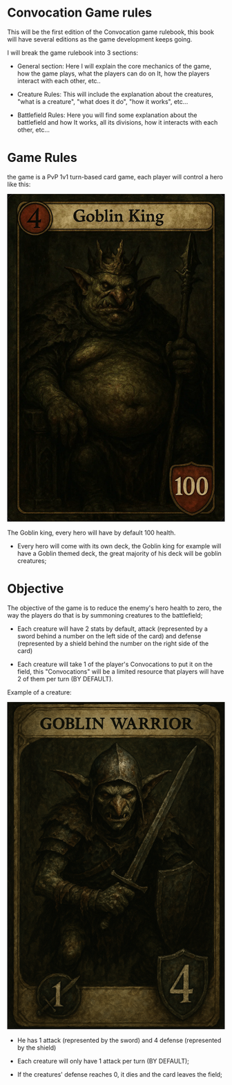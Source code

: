 # Convocation Game rules

This will be the first edition of the Convocation game rulebook, this book will have several editions as the game development keeps going.

I will break the game rulebook into 3 sections: 

- General section: Here I will explain the core mechanics of the game, how the game plays, what the players can do on It, how the players interact with each other, etc..

- Creature Rules: This will include the explanation about the creatures, "what is a creature", "what does it do", "how it works", etc...

- Battlefield Rules: Here you will find some explanation about the battlefield and how It works, all its divisions, how it interacts with each other, etc...

# Game Rules

the game is a PvP 1v1 turn-based card game, each player will control a hero like this: 

<img src="goblin-king.webp" alt="Goblin king example" max-width="300px">

The Goblin king, every hero will have by default 100 health.

- Every hero will come with its own deck, the Goblin king for example will have a Goblin themed deck, the great majority of his deck will be goblin creatures;

# Objective

The objective of the game is to reduce the enemy's hero health to zero, the way the players do that is by summoning creatures to the battlefield;

- Each creature will have 2 stats by default, attack (represented by a sword behind a number on the left side of the card) and defense (represented by a shield behind the number on the right side of the card)

- Each creature will take 1 of the player's Convocations to put it on the field, this "Convocations" will be a limited resource that players will have 2 of them per turn (BY DEFAULT).

Example of a creature: 

<img src="goblin-warrior.png" alt="Goblin creature example" max-width="300px">

- He has 1 attack (represented by the sword) and 4 defense (represented by the shield)

- Each creature will only have 1 attack per turn (BY DEFAULT);

- If the creatures' defense reaches 0, it dies and the card leaves the field;
